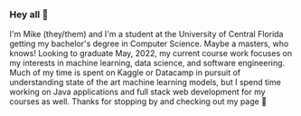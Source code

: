 ### Hey all 👋
<!--
**SPVTNIK-ONLINE/SPVTNIK-ONLINE** is a ✨ _special_ ✨ repository because its `README.md` (this file) appears on your GitHub profile.

Here are some ideas to get you started:

- 🔭 I’m currently working on ...
- 🌱 I’m currently learning ...
- 👯 I’m looking to collaborate on ...
- 🤔 I’m looking for help with ...
- 💬 Ask me about ...
- 📫 How to reach me: ...
- 😄 Pronouns: ...
- ⚡ Fun fact: ...
-->

I'm Mike (they/them) and I'm a student at the University of Central Florida getting my bachelor's degree in Computer Science. Maybe a masters, who knows! Looking to graduate May, 2022, my current course work focuses on my interests in machine learning, data science, and software engineering. Much of my time is spent on Kaggle or Datacamp in pursuit of understanding state of the art machine learning models, but I spend time working on Java applications and full stack web development for my courses as well. Thanks for stopping by and checking out my page 🙂
